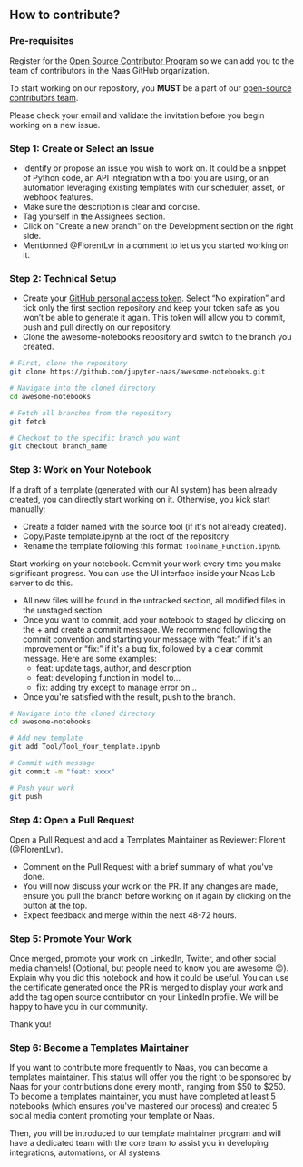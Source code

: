 ## How to contribute?

### Pre-requisites
Register for the [Open Source Contributor Program](https://bit.ly/3F8Jsjr) so we can add you to the team of contributors in the Naas GitHub organization.

To start working on our repository, you **MUST** be a part of our [open-source contributors team](https://github.com/orgs/jupyter-naas/teams/opensource-contributors). 

Please check your email and validate the invitation before you begin working on a new issue.

### Step 1: Create or Select an Issue

- Identify or propose an issue you wish to work on. It could be a snippet of Python code, an API integration with a tool you are using, or an automation leveraging existing templates with our scheduler, asset, or webhook features. 
- Make sure the description is clear and concise.
- Tag yourself in the Assignees section.
- Click on "Create a new branch" on the Development section on the right side.
- Mentionned @FlorentLvr in a comment to let us you started working on it.

### Step 2: Technical Setup

- Create your [GitHub personal access token](https://github.com/settings/tokens). Select “No expiration” and tick only the first section repository and keep your token safe as you won’t be able to generate it again. This token will allow you to commit, push and pull directly on our repository.
- Clone the awesome-notebooks repository and switch to the branch you created.

```bash
# First, clone the repository
git clone https://github.com/jupyter-naas/awesome-notebooks.git

# Navigate into the cloned directory
cd awesome-notebooks

# Fetch all branches from the repository
git fetch

# Checkout to the specific branch you want
git checkout branch_name
```

### Step 3: Work on Your Notebook

If a draft of a template (generated with our AI system) has been already created, you can directly start working on it.
Otherwise, you kick start manually:
- Create a folder named with the source tool (if it's not already created).
- Copy/Paste template.ipynb at the root of the repository
- Rename the template following this format: `Toolname_Function.ipynb`.

Start working on your notebook. Commit your work every time you make significant progress. You can use the UI interface inside your Naas Lab server to do this.

- All new files will be found in the untracked section, all modified files in the unstaged section.
- Once you want to commit, add your notebook to staged by clicking on the + and create a commit message. We recommend following the commit convention and starting your message with “feat:” if it's an improvement or “fix:” if it's a bug fix, followed by a clear commit message. Here are some examples:
    - feat: update tags, author, and description
    - feat: developing function in model to…
    - fix: adding try except to manage error on…
- Once you're satisfied with the result, push to the branch.

```bash
# Navigate into the cloned directory
cd awesome-notebooks

# Add new template
git add Tool/Tool_Your_template.ipynb

# Commit with message
git commit -m "feat: xxxx"

# Push your work
git push
```

### Step 4: Open a Pull Request

Open a Pull Request and add a Templates Maintainer as Reviewer: Florent (@FlorentLvr).

- Comment on the Pull Request with a brief summary of what you've done.
- You will now discuss your work on the PR. If any changes are made, ensure you pull the branch before working on it again by clicking on the button at the top.
- Expect feedback and merge within the next 48-72 hours.

### Step 5: Promote Your Work

Once merged, promote your work on LinkedIn, Twitter, and other social media channels! (Optional, but people need to know you are awesome 😉). Explain why you did this notebook and how it could be useful. You can use the certificate generated once the PR is merged to display your work and add the tag open source contributor on your LinkedIn profile. We will be happy to have you in our community.

Thank you!

### Step 6: Become a Templates Maintainer

If you want to contribute more frequently to Naas, you can become a templates maintainer. This status will offer you the right to be sponsored by Naas for your contributions done every month, ranging from $50 to $250. To become a templates maintainer, you must have completed at least 5 notebooks (which ensures you've mastered our process) and created 5 social media content promoting your template or Naas.

Then, you will be introduced to our template maintainer program and will have a dedicated team with the core team to assist you in developing integrations, automations, or AI systems.

